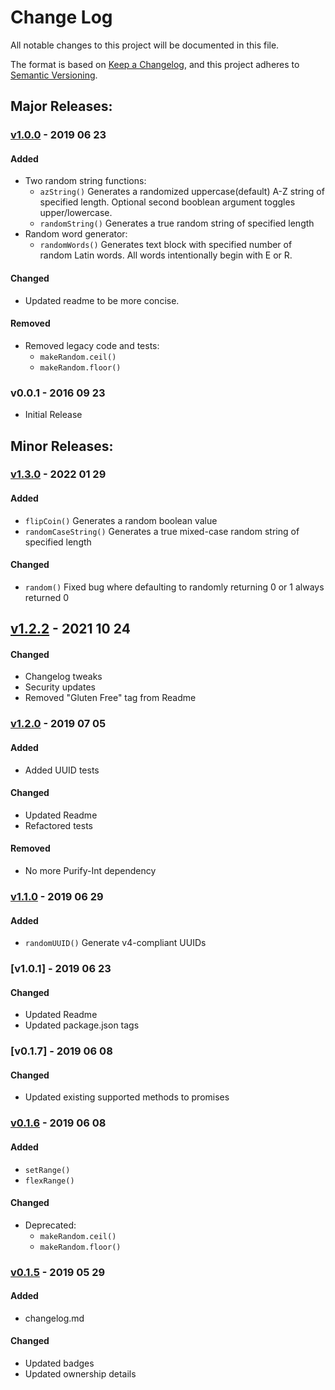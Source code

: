 # Change Log
All notable changes to this project will be documented in this file.

The format is based on [Keep a Changelog](https://keepachangelog.com/en/1.0.0/),
and this project adheres to [Semantic Versioning](https://semver.org/spec/v2.0.0.html).

<!-- #### Added -->
<!-- #### Changed -->
<!-- #### Removed -->
<!-- ## [Unreleased] -->

## Major Releases:
### [v1.0.0] - 2019 06 23
#### Added
- Two random string functions:
	- `azString()` Generates a randomized uppercase(default) A-Z string of specified length. Optional second booblean argument toggles upper/lowercase.
	- `randomString()` Generates a true random string of specified length
- Random word generator:
	- `randomWords()` Generates text block with specified number of random Latin words. All words intentionally begin with E or R.
#### Changed
- Updated readme to be more concise.
#### Removed
- Removed legacy code and tests:
	- `makeRandom.ceil()`
	- `makeRandom.floor()`

### v0.0.1 - 2016 09 23
- Initial Release

## Minor Releases:
### [v1.3.0] - 2022 01 29
#### Added
- `flipCoin()` Generates a random boolean value
- `randomCaseString()` Generates a true mixed-case random string of specified length
#### Changed
- `random()` Fixed bug where defaulting to randomly returning 0 or 1 always returned 0

## [v1.2.2] - 2021 10 24
#### Changed
- Changelog tweaks
- Security updates
- Removed "Gluten Free" tag from Readme

### [v1.2.0] - 2019 07 05
#### Added
- Added UUID tests
#### Changed
- Updated Readme
- Refactored tests
#### Removed
- No more Purify-Int dependency

### [v1.1.0] - 2019 06 29
#### Added
- `randomUUID()` Generate v4-compliant UUIDs

### [v1.0.1] - 2019 06 23
#### Changed
- Updated Readme
- Updated package.json tags

### [v0.1.7] - 2019 06 08
#### Changed
- Updated existing supported methods to promises

### [v0.1.6] - 2019 06 08
#### Added
- `setRange()`
- `flexRange()`
#### Changed
- Deprecated: 
	- `makeRandom.ceil()`
	- `makeRandom.floor()`

### [v0.1.5] - 2019 05 29
#### Added
- changelog.md
#### Changed
- Updated badges
- Updated ownership details

<!-- LINKS -->
<!-- RELEASES -->
[Unreleased]: https://github.com/karnthis/make-random/compare/v1.3.0...dev
[v1.3.0]: https://github.com/karnthis/make-random/compare/v1.2.2...v1.3.0
[v1.2.2]: https://github.com/karnthis/make-random/compare/v1.2.0...v1.2.2
[v1.2.0]: https://github.com/karnthis/make-random/compare/v1.1.0...v1.2.0
[v1.1.0]: https://github.com/karnthis/make-random/compare/v1.0.0...v1.1.0
[v1.0.0]: https://github.com/karnthis/make-random/compare/v0.1.7...v1.0.0
[v0.1.6]: https://github.com/karnthis/make-random/compare/v0.1.6...v0.1.7
[v0.1.6]: https://github.com/karnthis/make-random/compare/v0.1.5...v0.1.6
[v0.1.5]: https://github.com/karnthis/make-random/compare/v0.1.4...v0.1.5
<!-- ISSUES -->
